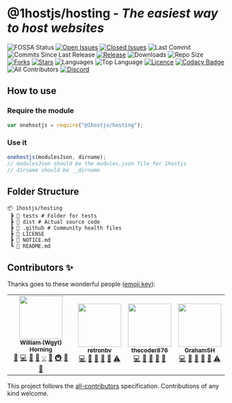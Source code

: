 # @1hostjs/hosting - _The easiest way to host websites_

![FOSSA Status](https://app.fossa.com/api/projects/git%2Bgithub.com%2Fwgytcraft%2Fwgytcraft-hosting.svg?type=shield) [![Open Issues](https://img.shields.io/github/issues/wgytcraft/hosting?color=green&logo=github&logoColor=white)](https://github.com/wgytcraft/hosting/issues) [![Closed Issues](https://img.shields.io/github/issues-closed/wgytcraft/hosting?color=red&logo=github&logoColor=white)](https://github.com/wgytcraft/hosting/issues?q=is%3Aissue+is%3Aclosed) ![Last Commit](https://img.shields.io/github/last-commit/wgytcraft/hosting?color=green&logo=github&logoColor=white) ![Commits Since Last Release](https://img.shields.io/github/commits-since/wgytcraft/hosting/latest?color=green&include_prereleases&label=commits%20since%20last%20release&logo=github&logoColor=white&sort=semver) [![Release](https://img.shields.io/github/v/release/wgytcraft/hosting?color=green&logo=github&logoColor=white)](https://github.com/wgytcraft/hosting/releases) ![Downloads](https://img.shields.io/github/downloads/wgytcraft/hosting/latest/total?color=green&logo=github&logoColor=white&sort=semver) ![Repo Size](https://img.shields.io/github/repo-size/wgytcraft/hosting?color=green&logo=github&logoColor=white) [![Forks](https://img.shields.io/github/forks/wgytcraft/hosting?color=green&logo=github-actions&logoColor=white)](https://github.com/wgytcraft/hosting/network/members) [![Stars](https://img.shields.io/github/stars/wgytcraft/hosting?color=green&logo=github&logoColor=white)](https://github.com/wgytcraft/hosting/stargazers) ![Languages](https://img.shields.io/github/languages/count/wgytcraft/hosting?color=green&logo=github&logoColor=white) ![Top Language](https://img.shields.io/github/languages/top/wgytcraft/hosting?color=green&logoColor=white) [![Licence](https://img.shields.io/github/license/wgytcraft/hosting?color=green&logo=github&logoColor=white)](https://github.com/wgytcraft/hosting/blob/main/LICENSE) [![Codacy Badge](https://app.codacy.com/project/badge/Grade/aa8004662996446e9dd30ff0d1c71c5b)](https://www.codacy.com/gh/wgytcraft/hosting/dashboard?utm_source=github.com&utm_medium=referral&utm_content=wgytcraft/hosting&utm_campaign=Badge_Grade) ![All Contributors](https://img.shields.io/github/all-contributors/wgytcraft/hosting/master?color=green&logo=github&logoColor=white) [![Discord](https://img.shields.io/discord/815203873324662865?color=green&logo=discord&logoColor=white&label=discord)](https://discord.gg/NcfrvkEy6A)

## How to use

### Require the module

```javascript
var onehostjs = require("@1hostjs/hosting");
```

### Use it

```javascript
onehostjs(modulesJson, dirname);
// modulesJson should be the modules.json file for 1hostjs
// dirname should be __dirname
```

## Folder Structure

```text
📦 1hostjs/hosting
 ┣ 📂 tests # Folder for tests
 ┣ 📂 dist # Actual source code
 ┣ 📂 .github # Community health files
 ┣ 📜 LICENSE
 ┣ 📜 NOTICE.md
 ┗ 📜 README.md
```

## Contributors ✨

Thanks goes to these wonderful people ([emoji key](https://allcontributors.org/docs/en/emoji-key)):

<!-- ALL-CONTRIBUTORS-LIST:START - Do not remove or modify this section -->
<!-- prettier-ignore-start -->
<!-- markdownlint-disable -->
<table>
  <tr>
    <td align="center"><a href="http://wgyt.tk"><img src="https://avatars.githubusercontent.com/u/68466727?v=4?s=100" width="100px;" alt=""/><br /><sub><b>William (Wgyt) Horning</b></sub></a><br /><a href="https://github.com/wgytcraft/hosting/issues?q=author%3Awgyt" title="Bug reports">🐛</a> <a href="https://github.com/wgytcraft/hosting/commits?author=wgyt" title="Code">💻</a> <a href="https://github.com/wgytcraft/hosting/commits?author=wgyt" title="Documentation">📖</a> <a href="#design-wgyt" title="Design">🎨</a> <a href="#example-wgyt" title="Examples">💡</a> <a href="#ideas-wgyt" title="Ideas, Planning, & Feedback">🤔</a> <a href="#infra-wgyt" title="Infrastructure (Hosting, Build-Tools, etc)">🚇</a> <a href="#maintenance-wgyt" title="Maintenance">🚧</a> <a href="https://github.com/wgytcraft/hosting/pulls?q=is%3Apr+reviewed-by%3Awgyt" title="Reviewed Pull Requests">👀</a></td>
    <td align="center"><a href="https://retronbv.github.io"><img src="https://avatars.githubusercontent.com/u/49005044?v=4?s=100" width="100px;" alt=""/><br /><sub><b>retronbv</b></sub></a><br /><a href="https://github.com/wgytcraft/hosting/commits?author=retronbv" title="Code">💻</a> <a href="#ideas-retronbv" title="Ideas, Planning, & Feedback">🤔</a> <a href="https://github.com/wgytcraft/hosting/issues?q=author%3Aretronbv" title="Bug reports">🐛</a> <a href="https://github.com/wgytcraft/hosting/pulls?q=is%3Apr+reviewed-by%3Aretronbv" title="Reviewed Pull Requests">👀</a> <a href="#maintenance-retronbv" title="Maintenance">🚧</a> <a href="https://github.com/wgytcraft/hosting/commits?author=retronbv" title="Tests">⚠️</a></td>
    <td align="center"><a href="https://thecoder876.github.io"><img src="https://avatars.githubusercontent.com/u/76265544?v=4?s=100" width="100px;" alt=""/><br /><sub><b>thecoder876</b></sub></a><br /><a href="https://github.com/wgytcraft/hosting/commits?author=thecoder876" title="Code">💻</a> <a href="#ideas-thecoder876" title="Ideas, Planning, & Feedback">🤔</a> <a href="#maintenance-thecoder876" title="Maintenance">🚧</a> <a href="#projectManagement-thecoder876" title="Project Management">📆</a> <a href="https://github.com/wgytcraft/hosting/pulls?q=is%3Apr+reviewed-by%3Athecoder876" title="Reviewed Pull Requests">👀</a></td>
    <td align="center"><a href="https://grahamsh.com"><img src="https://avatars.githubusercontent.com/u/64214252?v=4?s=100" width="100px;" alt=""/><br /><sub><b>GrahamSH</b></sub></a><br /><a href="https://github.com/wgytcraft/hosting/commits?author=GrahamSH-LLK" title="Code">💻</a> <a href="https://github.com/wgytcraft/hosting/commits?author=GrahamSH-LLK" title="Documentation">📖</a> <a href="https://github.com/wgytcraft/hosting/issues?q=author%3AGrahamSH-LLK" title="Bug reports">🐛</a> <a href="#ideas-GrahamSH-LLK" title="Ideas, Planning, & Feedback">🤔</a> <a href="https://github.com/wgytcraft/hosting/pulls?q=is%3Apr+reviewed-by%3AGrahamSH-LLK" title="Reviewed Pull Requests">👀</a> <a href="https://github.com/wgytcraft/hosting/commits?author=GrahamSH-LLK" title="Tests">⚠️</a></td>
  </tr>
</table>

<!-- markdownlint-restore -->
<!-- prettier-ignore-end -->

<!-- ALL-CONTRIBUTORS-LIST:END -->

This project follows the [all-contributors](https://github.com/all-contributors/all-contributors) specification. Contributions of any kind welcome.
